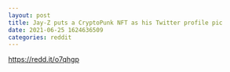 ```yaml
--- 
layout: post 
title: Jay-Z puts a CryptoPunk NFT as his Twitter profile pic 
date: 2021-06-25 1624636509 
categories: reddit 
--- 
```

https://redd.it/o7qhgp